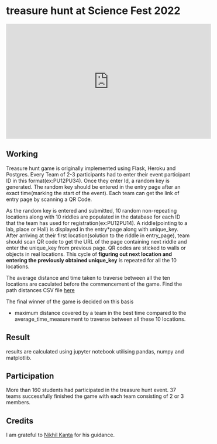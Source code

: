 # treasure hunt at Science Fest 2022

<iframe width="560" height="315" src="https://www.youtube.com/embed/s-z2kYapD8c?start=115" title="YouTube video player" frameborder="0" allow="accelerometer; autoplay; clipboard-write; encrypted-media; gyroscope; picture-in-picture" allowfullscreen></iframe>

<br>

## Working

Treasure hunt game is originally implemented using Flask, Heroku and Postgres. Every Team of 2-3 participants had to enter their event participant ID in this format(ex:PU12PU34). Once they enter Id, a random key is generated. The random key should be entered in the entry page after an exact time(marking the start of the event). Each team can get the link of entry page by scanning a QR Code.

As the random key is entered and submitted, 10 random non-repeating locations along with 10 riddles are populated in the database for each ID that the team has used for registration(ex:PU12PU14). A riddle(pointing to a lab, place or Hall) is displayed in the entry\*page along with unique_key. After arriving at their first location(solution to the riddle in entry_page), team should scan QR code to get the URL of the page containing next riddle and enter the unique_key from previous page. QR codes are sticked to walls or objects in real locations. This cycle of **figuring out next location and entering the previously obtained unique_key** is repeated for all the 10 locations.

The average distance and time taken to traverse between all the ten locations are caculated before the commencement of the game. Find the path distances CSV file [here](https://github.com/nikhilkanta/th-bvj/blob/main/treasurehunt-pathlogic.xlsx%20-%20Sheet3.csv)

The final winner of the game is decided on this basis

- maximum distance covered by a team in the best time compared to the average_time_measurement to traverse between all these 10 locations.

## Result

results are calculated using jupyter notebook utilising pandas, numpy and matplotlib.

## Participation

More than 160 students had participated in the treasure hunt event. 37 teams successfully finished the game with each team consisting of 2 or 3 members.

## Credits

I am grateful to [Nikhil Kanta](https://github.com/nikhilkanta) for his guidance.
